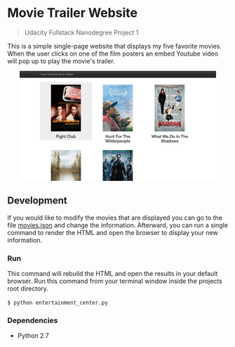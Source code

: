 # Movie Trailer Website
> Udacity Fullstack Nanodegree Project 1

This is a simple single-page website that displays my five favorite movies. When the user clicks on one of the film posters an embed Youtube video will pop up to play the movie's trailer.

<p align="center">
<img src="readme_imgs/screenshot.png" height="250px"/> 
</p>


## Development
If you would like to modify the movies that are displayed you can go to the file [movies.json](movies.json) and change the information. Afterward, you can run a single command to render the HTML and open the browser to display your new information.

### Run
This command will rebuild the HTML and open the results in your default browser. Run this command from your terminal window inside the projects root directory.

``$ python entertainment_center.py``


### Dependencies

* Python 2.7
